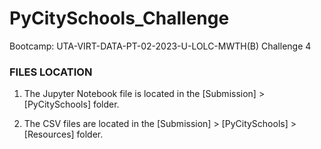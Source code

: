 # PyCitySchools_Challenge
Bootcamp: UTA-VIRT-DATA-PT-02-2023-U-LOLC-MWTH(B) Challenge 4

### FILES LOCATION

1. The Jupyter Notebook file is located in the \[Submission\] > \[PyCitySchools\] folder.

2. The CSV files are located in the \[Submission\] > \[PyCitySchools\] > \[Resources\] folder.


